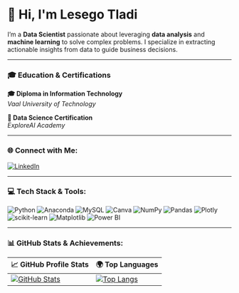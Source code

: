 # 👋 Hi, I'm Lesego Tladi

I’m a **Data Scientist** passionate about leveraging **data analysis** and **machine learning** to solve complex problems. I specialize in extracting actionable insights from data to guide business decisions.

---

### 🎓 **Education & Certifications**

**🎓 Diploma in Information Technology**  
*Vaal University of Technology*

**📜 Data Science Certification**  
*ExploreAI Academy*

---

### 🌐 **Connect with Me:**

[![LinkedIn](https://img.shields.io/badge/LinkedIn-%230077B5.svg?logo=linkedin&logoColor=white)](https://linkedin.com/in/lesegotladi)

---

### 💻 **Tech Stack & Tools:**

![Python](https://img.shields.io/badge/python-3670A0?style=for-the-badge&logo=python&logoColor=ffdd54) ![Anaconda](https://img.shields.io/badge/Anaconda-%2344A833.svg?style=for-the-badge&logo=anaconda&logoColor=white) ![MySQL](https://img.shields.io/badge/mysql-4479A1.svg?style=for-the-badge&logo=mysql&logoColor=white) ![Canva](https://img.shields.io/badge/Canva-%2300C4CC.svg?style=for-the-badge&logo=Canva&logoColor=white) ![NumPy](https://img.shields.io/badge/numpy-%23013243.svg?style=for-the-badge&logo=numpy&logoColor=white) ![Pandas](https://img.shields.io/badge/pandas-%23150458.svg?style=for-the-badge&logo=pandas&logoColor=white) ![Plotly](https://img.shields.io/badge/Plotly-%233F4F75.svg?style=for-the-badge&logo=plotly&logoColor=white) ![scikit-learn](https://img.shields.io/badge/scikit--learn-%23F7931E.svg?style=for-the-badge&logo=scikit-learn&logoColor=white) ![Matplotlib](https://img.shields.io/badge/Matplotlib-%23ffffff.svg?style=for-the-badge&logo=Matplotlib&logoColor=black) ![Power BI](https://img.shields.io/badge/power_bi-F2C811?style=for-the-badge&logo=powerbi&logoColor=black)

---

### 📊 **GitHub Stats & Achievements:**

| 📈 **GitHub Profile Stats** | 🌍 **Top Languages** |
|-----------------------------|----------------------|
| [![GitHub Stats](https://github-readme-stats.vercel.app/api?username=LesegoTladi&theme=radical&hide_border=true&include_all_commits=true&count_private=false)](https://github.com/LesegoTladi) | [![Top Langs](https://github-readme-stats.vercel.app/api/top-langs/?username=LesegoTladi&theme=radical&hide_border=true&include_all_commits=true&count_private=false&layout=compact)](https://github.com/LesegoTladi) |
